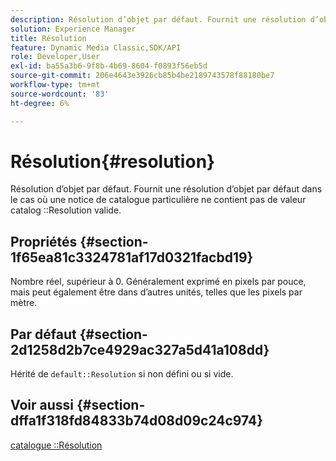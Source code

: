 ```yaml
---
description: Résolution d’objet par défaut. Fournit une résolution d’objet par défaut dans le cas où un enregistrement de catalogue particulier ne contient pas de valeur de résolution de catalogue valide.
solution: Experience Manager
title: Résolution
feature: Dynamic Media Classic,SDK/API
role: Developer,User
exl-id: ba55a3b6-9f8b-4b69-8604-f0893f56eb5d
source-git-commit: 206e4643e3926cb85b4be2189743578f88180be7
workflow-type: tm+mt
source-wordcount: '83'
ht-degree: 6%

---
```


# Résolution{#resolution}

Résolution d’objet par défaut. Fournit une résolution d’objet par défaut dans le cas où une notice de catalogue particulière ne contient pas de valeur catalog ::Resolution valide.

## Propriétés {#section-1f65ea81c3324781af17d0321facbd19}

Nombre réel, supérieur à 0. Généralement exprimé en pixels par pouce, mais peut également être dans d’autres unités, telles que les pixels par mètre.

## Par défaut {#section-2d1258d2b7ce4929ac327a5d41a108dd}

Hérité de `default::Resolution` si non défini ou si vide.

## Voir aussi {#section-dffa1f318fd84833b74d08d09c24c974}

[catalogue ::Résolution](../../../../../is-api/image-catalog/image-serving-api-ref/c-image-catalog-reference/c-image-svg-data-reference/c-image-data-reference/r-resolution-cat.md#reference-de489f5f36b64bd0831749546f8728e1)
